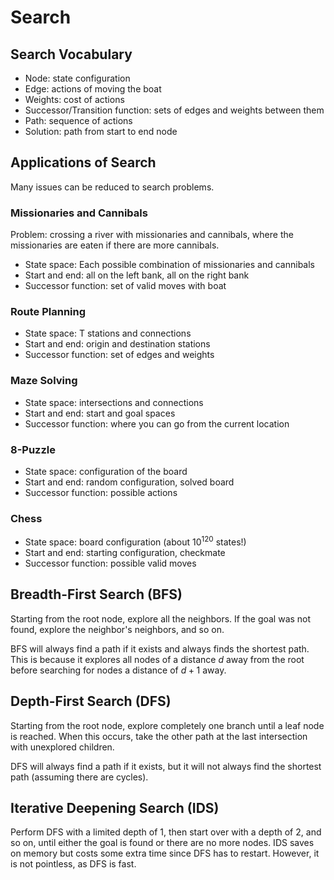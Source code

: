 # Search

## Search Vocabulary

- Node: state configuration
- Edge: actions of moving the boat
- Weights: cost of actions
- Successor/Transition function: sets of edges and weights between them
- Path: sequence of actions
- Solution: path from start to end node

## Applications of Search

Many issues can be reduced to search problems.

### Missionaries and Cannibals

Problem: crossing a river with missionaries and cannibals, where the missionaries are eaten if there are more cannibals.

- State space: Each possible combination of missionaries and cannibals
- Start and end: all on the left bank, all on the right bank
- Successor function: set of valid moves with boat

### Route Planning

- State space: T stations and connections
- Start and end: origin and destination stations
- Successor function: set of edges and weights

### Maze Solving

- State space: intersections and connections
- Start and end: start and goal spaces
- Successor function: where you can go from the current location

### 8-Puzzle

- State space: configuration of the board
- Start and end: random configuration, solved board
- Successor function: possible actions

### Chess

- State space: board configuration (about $10^{120}$ states!)
- Start and end: starting configuration, checkmate
- Successor function: possible valid moves

## Breadth-First Search (BFS)

Starting from the root node, explore all the neighbors. If the goal was not found, explore the neighbor's neighbors, and so on.

BFS will always find a path if it exists and always finds the shortest path. This is because it explores all nodes of a distance $d$ away from the root before searching for nodes a distance of $d+1$ away.

## Depth-First Search (DFS)

Starting from the root node, explore completely one branch until a leaf node is reached. When this occurs, take the other path at the last intersection with unexplored children.

DFS will always find a path if it exists, but it will not always find the shortest path (assuming there are cycles).

## Iterative Deepening Search (IDS)

Perform DFS with a limited depth of $1$, then start over with a depth of $2$, and so on, until either the goal is found or there are no more nodes. IDS saves on memory but costs some extra time since DFS has to restart. However, it is not pointless, as DFS is fast.
